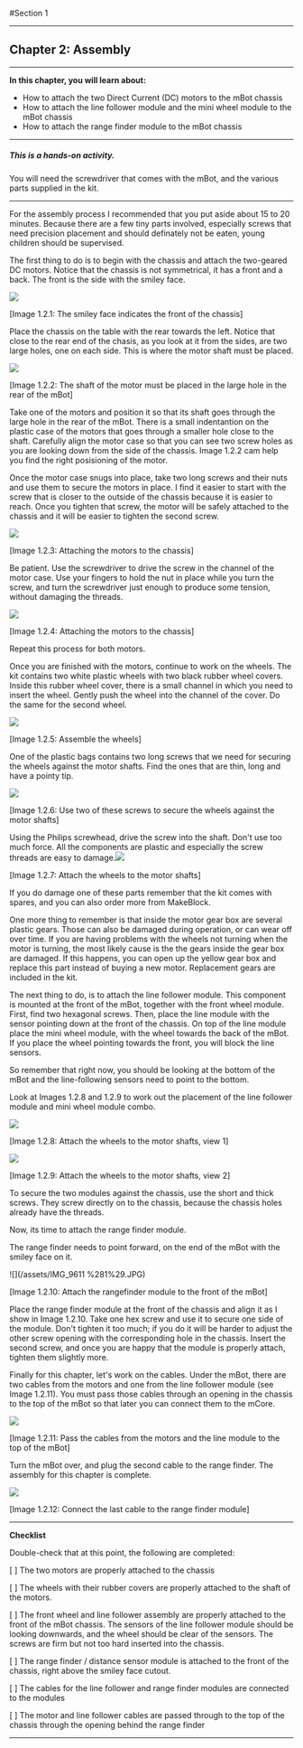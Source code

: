 #Section 1

---

## Chapter 2: Assembly

---

**In this chapter, you will learn about:**

* How to attach the two Direct Current \(DC\) motors to the mBot chassis
* How to attach the line follower module and the mini wheel module to the mBot chassis
* How to attach the range finder module to the mBot chassis

---

##### This is a hands-on activity.

You will need the screwdriver that comes with the mBot, and the various parts supplied in the kit.

---

For the assembly process I recommended that you put aside about 15 to 20 minutes. Because there are a few tiny parts involved, especially screws that need precision placement and should definately not be eaten, young children should be supervised.

The first thing to do is to begin with the chassis and attach the two-geared DC motors. Notice that the chassis is not symmetrical, it has a front and a back. The front is the side with the smiley face.

![](/assets/IMG_9611.JPG)

\[Image 1.2.1: The smiley face indicates the front of the chassis\]

Place the chassis on the table with the rear towards the left. Notice that close to the rear end of the chasis, as you look at it from the sides, are two large holes, one on each side. This is where the motor shaft must be placed.

![](/assets/IMG_9609.JPG)

\[Image 1.2.2: The shaft of the motor must be placed in the large hole in the rear of the mBot\]

Take one of the motors and position it so that its shaft goes through the large hole in the rear of the mBot. There is a small indentantion on the plastic case of the motors that goes through a smaller hole close to the shaft. Carefully align the motor case so that you can see two screw holes as you are looking down from the side of the chassis. Image 1.2.2 cam help you find the right posisioning of the motor.

Once the motor case snugs into place, take two long screws and their nuts and use them to secure the motors in place. I find it easier to start with the screw that is closer to the outside of the chassis because it is easier to reach. Once you tighten that screw, the motor will be safely attached to the chassis and it will be easier to tighten the second screw.

![](/assets/IMG_9610.JPG)

\[Image 1.2.3: Attaching the motors to the chassis\]

Be patient. Use the screwdriver to drive the screw in the channel of the motor case. Use your fingers to hold the nut in place while you turn the screw, and turn the screwdriver just enough to produce some tension, without damaging the threads.

![](/assets/2017-03-13_06-55-35.png)

\[Image 1.2.4: Attaching the motors to the chassis\]

Repeat this process for both motors.

Once you are finished with the motors, continue to work on the wheels. The kit contains two white plastic wheels with two black rubber wheel covers. Inside this rubber wheel cover, there is a small channel in which you need to insert the wheel. Gently push the wheel into the channel of the cover. Do the same for the second wheel.

![](/assets/IMG_9612.JPG)

\[Image 1.2.5: Assemble the wheels\]

One of the plastic bags contains two long screws that we need for securing the wheels against the motor shafts. Find the ones that are thin, long and have a pointy tip.

![](/assets/IMG_9614.JPG)

\[Image 1.2.6: Use two of these screws to secure the wheels against the motor shafts\]

Using the Philips screwhead, drive the screw into the shaft. Don't use too much force. All the components are plastic and especially the screw threads are easy to damage.![](/assets/IMG_9613.JPG)

\[Image 1.2.7: Attach the wheels to the motor shafts\]

If you do damage one of these parts remember that the kit comes with spares, and you can also order more from MakeBlock.

One more thing to remember is that inside the motor gear box are several plastic gears. Those can also be damaged during operation, or can wear off over time. If you are having problems with the wheels not turning when the motor is turning, the most likely cause is the the gears inside the gear box are damaged. If this happens, you can open up the yellow gear box and replace this part instead of buying a new motor. Replacement gears are included in the kit.

The next thing to do, is to attach the line follower module. This component is mounted at the front of the mBot, together with the front wheel module. First, find two hexagonal screws. Then, place the line module with the sensor pointing down at the front of the chassis. On top of the line module place the mini wheel module, with the wheel towards the back of the mBot. If you place the wheel pointing towards the front, you will block the line sensors.

So remember that right now, you should be looking at the bottom of the mBot and the line-following sensors need to point to the bottom.

Look at Images 1.2.8 and 1.2.9 to work out the placement of the line follower module and mini wheel module combo.

![](/assets/IMG_9615.JPG)

\[Image 1.2.8: Attach the wheels to the motor shafts, view 1\]

![](/assets/IMG_9616.JPG)

\[Image 1.2.9: Attach the wheels to the motor shafts, view 2\]

To secure the two modules against the chassis, use the short and thick screws. They screw directly on to the chassis, because the chassis holes already have the threads.

Now, its time to attach the range finder module.

The range finder needs to point forward, on the end of the mBot with the smiley face on it.

![](/assets/IMG_9611 %281%29.JPG)

\[Image 1.2.10: Attach the rangefinder module to the front of the mBot\]

Place the range finder module at the front of the chassis and align it as I show in Image 1.2.10. Take one hex screw and use it to secure one side of the module. Don't tighten it too much; if you do it will be harder to adjust the other screw opening with the corresponding hole in the chassis. Insert the second screw, and once you are happy that the module is properly attach, tighten them slightly more.

Finally for this chapter, let's work on the cables. Under the mBot, there are two cables from the motors and one from the line follower module \(see Image 1.2.11\). You must pass those cables through an opening in the chassis to the top of the mBot so that later you can connect them to the mCore.

![](/assets/IMG_9620.JPG)

\[Image 1.2.11: Pass the cables from the motors and the line module to the top of the mBot\]

Turn the mBot over, and plug the second cable to the range finder. The assembly for this chapter is complete.

![](/assets/IMG_9619.JPG)

\[Image 1.2.12: Connect the last cable to the range finder module\]

---

**Checklist**

Double-check that at this point, the following are completed:

\[ \] The two motors are properly attached to the chassis

\[ \] The wheels with their rubber covers are properly attached to the shaft of the motors.

\[ \] The front wheel and line follower assembly are properly attached to the front of the mBot chassis. The sensors of the line follower module should be looking downwards, and the wheel should be clear of the sensors. The screws are firm but not too hard inserted into the chassis.

\[ \] The range finder / distance sensor module is attached to the front of the chassis, right above the smiley face cutout.

\[ \] The cables for the line follower and range finder modules are connected to the modules

\[ \] The motor and line follower cables are passed through to the top of the chassis through the opening behind the range finder

---



